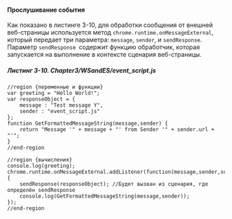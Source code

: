 #### Прослушивание события

Как показано в листинге 3-10, для обработки сообщения от внешней веб-страницы используется метод `chrome.runtime.onMessageExternal`, который передает три параметра: `message`, `sender`, и `sendResponse`. Параметр `sendResponse `содержит функцию обработчик, которая запускается на выполнение в контексте сценария веб-страницы.

##### Листинг 3-10. _Chapter3/WSandES/event_script.js_

```
//region {переменные и функции}
var greeting = "Hello World!";
var responseObject = {
    message : "Test message Y",
    sender : "event_script.js"
};
function GetFormattedMessageString(message,sender) {
    return "Message '" + message + "' from Sender '" + sender.url + "'";
}
//end-region

//region {вычисления}
console.log(greeting);
chrome.runtime.onMessageExternal.addListener(function(message,sender,sendResponse) {
    sendResponse(responseObject); //Будет вызван из сценария, где определён sendResponse
    console.log(GetFormattedMessageString(message,sender));
});
//end-region
```







